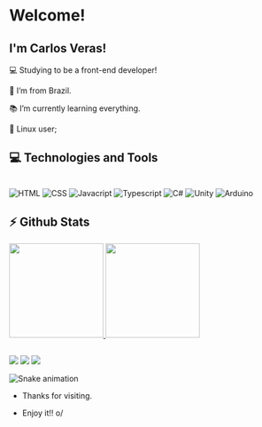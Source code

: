 # Welcome!

## I'm Carlos Veras!

:computer: Studying to be a front-end developer!

:house_with_garden: I’m from Brazil.

:books: I’m currently learning everything.

:penguin: Linux user;

## :computer: Technologies and Tools

<div style="display: inline_block"><br>
  <img alt="HTML" src="https://img.shields.io/badge/HTML5-E34F26?style=for-the-badge&logo=html5&logoColor=white">
  <img alt="CSS" src="https://img.shields.io/badge/CSS3-1572B6?style=for-the-badge&logo=css3&logoColor=white">
  <img alt="Javacript" src="https://img.shields.io/badge/JavaScript-323330?style=for-the-badge&logo=javascript&logoColor=F7DF1E">
  <img alt="Typescript" src="https://img.shields.io/badge/TypeScript-007ACC?style=for-the-badge&logo=typescript&logoColor=white">
  <img alt="C#" src="https://img.shields.io/badge/C%23-239120?style=for-the-badge&logo=c-sharp&logoColor=white">
  <img alt="Unity" src="https://img.shields.io/badge/Unity-100000?style=for-the-badge&logo=unity&logoColor=white">
  <img alt="Arduino" src="https://img.shields.io/badge/Arduino-00979D?style=for-the-badge&logo=Arduino&logoColor=white">

  
</div>
  

## :zap: Github Stats


<div>
  <a href="https://github.com/carlosverasx">
  <img height="170em" src="https://github-readme-stats.vercel.app/api?username=carlosverasx&show_icons=true&theme=dark&include_all_commits=true&count_private=true"/>
  <img height="170em" src="https://github-readme-stats.vercel.app/api/top-langs/?username=carlosverasx&layout=compact&langs_count=7&theme=dark"/>
</div>
  

  
  ##
  
  <div> 
  <a href="https://www.instagram.com/carlosverasx/" target="_blank"><img src="https://img.shields.io/badge/-Instagram-%23E4405F?style=for-the-badge&logo=instagram&logoColor=white" target="_blank"></a>
  <a href = "mailto:augustov490@gmail.com"><img src="https://img.shields.io/badge/-Gmail-%23333?style=for-the-badge&logo=gmail&logoColor=white" target="_blank"></a>
   <a href = "https://github.com/carloverasx" target="_blank"> <img src= "https://img.shields.io/badge/GitHub-100000?style=for-the-badge&logo=github&logoColor=white"></a>
  <!--<a href="https://www.linkedin.com/in/carlos-augusto-veras-582aa8191/" target="_blank"><img src="https://img.shields.io/badge/-LinkedIn-%230077B5?style=for-the-badge&logo=linkedin&logoColor=white" target="_blank"></a>-->
  
   ![Snake animation](https://github.com/carlosverasx/carlosverasx/blob/output/github-contribution-grid-snake.svg)
    
  </div>
  
  - Thanks for visiting.

  - Enjoy it!! o/
